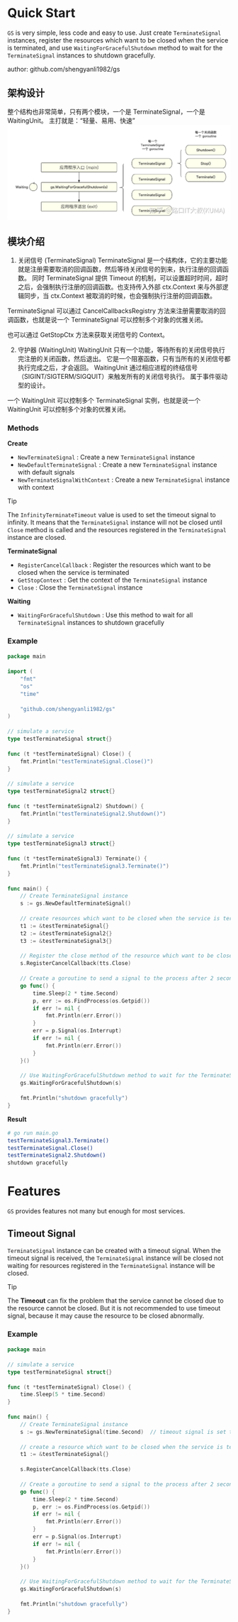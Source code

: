 # Quick Start

`GS` is very simple, less code and easy to use. Just create `TerminateSignal` instances, register the resources which want to be closed when the service is terminated, and use `WaitingForGracefulShutdown` method to wait for the `TerminateSignal` instances to shutdown gracefully.

author: github.com/shengyanli1982/gs

## 架构设计
整个结构也非常简单，只有两个模块，一个是 TerminateSignal，一个是 WaitingUnit。 主打就是：“轻量、易用、快速”
![](./架构图.jpg)

## 模块介绍
1. 关闭信号 (TerminateSignal)
   TerminateSignal 是一个结构体，它的主要功能就是注册需要取消的回调函数，然后等待关闭信号的到来，执行注册的回调函数。 同时 TerminateSignal 提供 Timeout 的机制，可以设置超时时间，超时之后，会强制执行注册的回调函数。也支持传入外部 ctx.Context 来与外部逻辑同步，当 ctx.Context 被取消的时候，也会强制执行注册的回调函数。

TerminateSignal 可以通过 CancelCallbacksRegistry 方法来注册需要取消的回调函数，也就是说一个 TerminateSignal 可以控制多个对象的优雅关闭。

也可以通过 GetStopCtx 方法来获取关闭信号的 Context。

2. 守护器 (WaitingUnit)
   WaitingUnit 只有一个功能，等待所有的关闭信号执行完注册的关闭函数，然后退出。 它是一个阻塞函数，只有当所有的关闭信号都执行完成之后，才会返回。 WaitingUnit 通过相应进程的终结信号（SIGINT/SIGTERM/SIGQUIT）来触发所有的关闭信号执行。 属于事件驱动型的设计。

一个 WaitingUnit 可以控制多个 TerminateSignal 实例，也就是说一个 WaitingUnit 可以控制多个对象的优雅关闭。


### Methods

**Create**

-   `NewTerminateSignal` : Create a new `TerminateSignal` instance
-   `NewDefaultTerminateSignal` : Create a new `TerminateSignal` instance with default signals
-   `NewTerminateSignalWithContext` : Create a new `TerminateSignal` instance with context

> [!TIP]
> The `InfinityTerminateTimeout` value is used to set the timeout signal to infinity. It means that the `TerminateSignal` instance will not be closed until `Close` method is called and the resources registered in the `TerminateSignal` instance are closed.

**TerminateSignal**

-   `RegisterCancelCallback` : Register the resources which want to be closed when the service is terminated
-   `GetStopContext` : Get the context of the `TerminateSignal` instance
-   `Close` : Close the `TerminateSignal` instance

**Waiting**

-   `WaitingForGracefulShutdown` : Use this method to wait for all `TerminateSignal` instances to shutdown gracefully

### Example

```go
package main

import (
	"fmt"
	"os"
	"time"

	"github.com/shengyanli1982/gs"
)

// simulate a service
type testTerminateSignal struct{}

func (t *testTerminateSignal) Close() {
	fmt.Println("testTerminateSignal.Close()")
}

// simulate a service
type testTerminateSignal2 struct{}

func (t *testTerminateSignal2) Shutdown() {
	fmt.Println("testTerminateSignal2.Shutdown()")
}

// simulate a service
type testTerminateSignal3 struct{}

func (t *testTerminateSignal3) Terminate() {
	fmt.Println("testTerminateSignal3.Terminate()")
}

func main() {
	// Create TerminateSignal instance
	s := gs.NewDefaultTerminateSignal()

	// create resources which want to be closed when the service is terminated
	t1 := &testTerminateSignal{}
	t2 := &testTerminateSignal2{}
	t3 := &testTerminateSignal3{}

	// Register the close method of the resource which want to be closed when the service is terminated
	s.RegisterCancelCallback(tts.Close)

	// Create a goroutine to send a signal to the process after 2 seconds
	go func() {
		time.Sleep(2 * time.Second)
		p, err := os.FindProcess(os.Getpid())
		if err != nil {
			fmt.Println(err.Error())
		}
		err = p.Signal(os.Interrupt)
		if err != nil {
			fmt.Println(err.Error())
		}
	}()

	// Use WaitingForGracefulShutdown method to wait for the TerminateSignal instance to shutdown gracefully
	gs.WaitingForGracefulShutdown(s)

	fmt.Println("shutdown gracefully")
}
```

**Result**

```bash
# go run main.go
testTerminateSignal3.Terminate()
testTerminateSignal.Close()
testTerminateSignal2.Shutdown()
shutdown gracefully
```

# Features

`GS` provides features not many but enough for most services.

## Timeout Signal

`TerminateSignal` instance can be created with a timeout signal. When the timeout signal is received, the `TerminateSignal` instance will be closed not waiting for resources registered in the `TerminateSignal` instance will be closed.

> [!TIP]
> The **Timeout** can fix the problem that the service cannot be closed due to the resource cannot be closed. But it is not recommended to use timeout signal, because it may cause the resource to be closed abnormally.

### Example

```go
package main

// simulate a service
type testTerminateSignal struct{}

func (t *testTerminateSignal) Close() {
	time.Sleep(5 * time.Second)
}

func main() {
	// Create TerminateSignal instance
	s := gs.NewTerminateSignal(time.Second)  // timeout signal is set to 1 second

	// create a resource which want to be closed when the service is terminated
	t1 := &testTerminateSignal{}

	s.RegisterCancelCallback(tts.Close)

	// Create a goroutine to send a signal to the process after 2 seconds
	go func() {
		time.Sleep(2 * time.Second)
		p, err := os.FindProcess(os.Getpid())
		if err != nil {
			fmt.Println(err.Error())
		}
		err = p.Signal(os.Interrupt)
		if err != nil {
			fmt.Println(err.Error())
		}
	}()

	// Use WaitingForGracefulShutdown method to wait for the TerminateSignal instance to shutdown gracefully
	gs.WaitingForGracefulShutdown(s)

	fmt.Println("shutdown gracefully")
}
```


